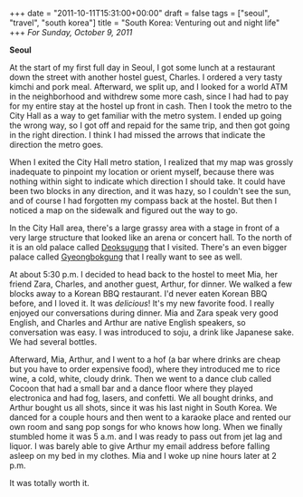 +++
date = "2011-10-11T15:31:00+00:00"
draft = false
tags = ["seoul", "travel", "south korea"]
title = "South Korea: Venturing out and night life"
+++
*For Sunday, October 9, 2011*

**Seoul**

At the start of my first full day in Seoul, I got some lunch at a restaurant down the street with another hostel guest, Charles. I ordered a very tasty kimchi and pork meal. Afterward, we split up, and I looked for a world ATM in the neighborhood and withdrew some more cash, since I had had to pay for my entire stay at the hostel up front in cash. Then I took the metro to the City Hall as a way to get familiar with the metro system. I ended up going the wrong way, so I got off and repaid for the same trip, and then got going in the right direction. I think I had missed the arrows that indicate the direction the metro goes.

When I exited the City Hall metro station, I realized that my map was grossly inadequate to pinpoint my location or orient myself, because there was nothing within sight to indicate which direction I should take. It could have been two blocks in any direction, and it was hazy, so I couldn't see the sun, and of course I had forgotten my compass back at the hostel. But then I noticed a map on the sidewalk and figured out the way to go.

In the City Hall area, there's a large grassy area with a stage in front of a very large structure that looked like an arena or concert hall. To the north of it is an old palace called [Deoksugung](http://www.google.com/search?rlz=1C1SKPL_enKR426KR426&q=Deoksugung&hl=en&um=1&ie=UTF-8&tbm=isch&source=og&sa=N&tab=wi&biw=1600&bih=785) that I visited. There's an even bigger palace called [Gyeongbokgung](http://www.google.com/search?pq=gyeong+palace&hl=en&cp=13&gs_id=1w&xhr=t&q=gyeongbokgung&newwindow=1&rlz=1C1SKPL_enKR426KR426&gs_upl=&bav=on.2,or.r_gc.r_pw.,cf.osb&biw=1600&bih=785&um=1&ie=UTF-8&tbm=isch&source=og&sa=N&tab=wi) that I really want to see as well.

At about 5:30 p.m. I decided to head back to the hostel to meet Mia, her friend Zara, Charles, and another guest, Arthur, for dinner. We walked a few blocks away to a Korean BBQ restaurant. I'd never eaten Korean BBQ before, and I loved it. It was *delicious*! It's my new favorite food. I really enjoyed our conversations during dinner. Mia and Zara speak very good English, and Charles and Arthur are native English speakers, so conversation was easy. I was introduced to soju, a drink like Japanese sake. We had several bottles.

Afterward, Mia, Arthur, and I went to a hof (a bar where drinks are cheap but you have to order expensive food), where they introduced me to rice wine, a cold, white, cloudy drink. Then we went to a dance club called Cocoon that had a small bar and a dance floor where they played electronica and had fog, lasers, and confetti. We all bought drinks, and Arthur bought us all shots, since it was his last night in South Korea. We danced for a couple hours and then went to a karaoke place and rented our own room and sang pop songs for who knows how long. When we finally stumbled home it was 5 a.m. and I was ready to pass out from jet lag and liquor. I was barely able to give Arthur my email address before falling asleep on my bed in my clothes. Mia and I woke up nine hours later at 2 p.m.

It was totally worth it.
